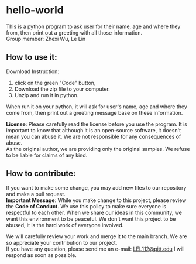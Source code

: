 # hello-world
This is a python program to ask user for their name, age and where they from, then print out a greeting with all those information.  
Group member: Zhexi Wu, Le Lin


## How to use it:
Download Instruction:
1. click on the green "Code" button, 
2. Download the zip file to your computer. 
3. Unzip and run it in python.

When run it on your python, it will ask for user's name, age and where they come from, then print out a greeting message base on these information.  

__License__: Please carefully read the license before you use the program. It is important to know that although it is an open-source software, it doesn't mean you can abuse it. We are not responsible for any consequences of abuse.   
As the original author, we are providing only the original samples. We refuse to be liable for claims of any kind.
  
  
## How to contribute:  
If you want to make some change, you may add new files to our repository and make a pull request.  
__Important Message__: While you make change to this project, please review the __Code of Conduct__. We use this policy to make sure everyone is respectful to each other. When we share our ideas in this community, we want this environment to be peaceful. We don't want this project to be abused, it is the hard work of everyone involved.  

We will carefully review your work and merge it to the main branch. We are so appreciate your contribution to our project.  
If you have any question, please send me an e-mail: LEL112@pitt.edu  I will respond as soon as possible.
